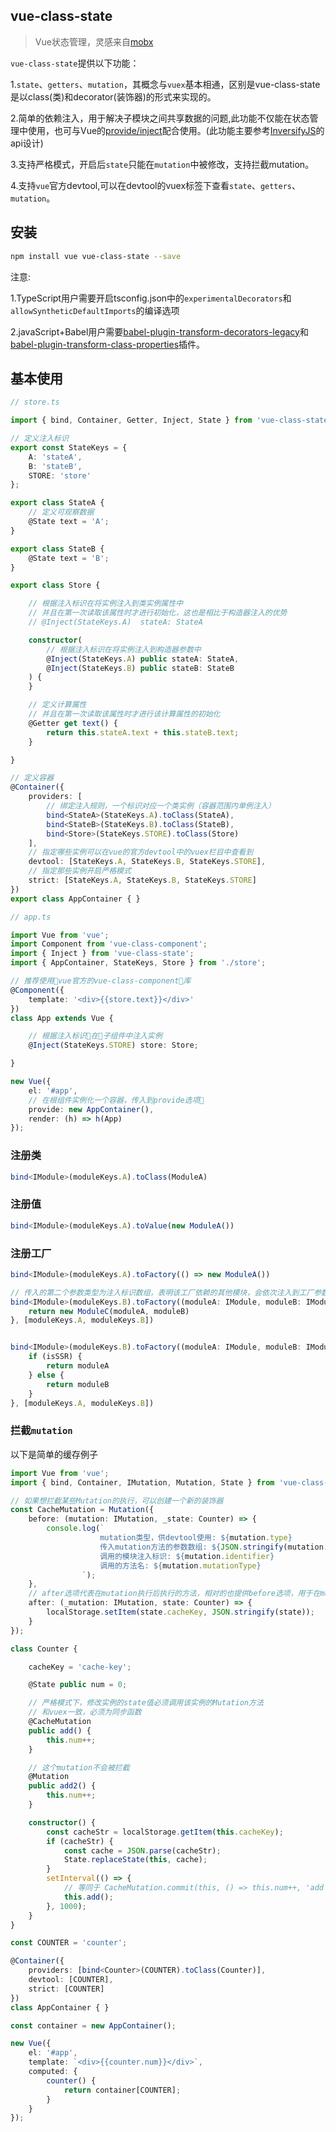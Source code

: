 ## vue-class-state
> Vue状态管理，灵感来自[mobx](https://github.com/mobxjs/mobx)

`vue-class-state`提供以下功能：

1.`state`、`getters`、`mutation`，其概念与`vuex`基本相通，区别是vue-class-state是以class(类)和decorator(装饰器)的形式来实现的。

2.简单的依赖注入，用于解决子模块之间共享数据的问题,此功能不仅能在状态管理中使用，也可与Vue的[provide/inject](https://cn.vuejs.org/v2/api/#provide-inject)配合使用。(此功能主要参考[InversifyJS](https://github.com/inversify/InversifyJS)的api设计)

3.支持严格模式，开启后`state`只能在`mutation`中被修改，支持拦截mutation。

4.支持`vue`官方devtool,可以在devtool的vuex标签下查看`state`、`getters`、`mutation`。

## 安装

```bash
npm install vue vue-class-state --save
```

注意:

1.TypeScript用户需要开启tsconfig.json中的`experimentalDecorators`和`allowSyntheticDefaultImports`的编译选项

2.javaScript+Babel用户需要[babel-plugin-transform-decorators-legacy](babel-plugin-transform-decorators-legacy)和[babel-plugin-transform-class-properties](https://babeljs.io/docs/plugins/transform-class-properties/)插件。

<!-- 3.需要支持[Map](https://developer.mozilla.org/en-US/docs/Web/JavaScript/Reference/Global_Objects/Map)的运行环境 -->

## 基本使用

``` typescript
// store.ts

import { bind, Container, Getter, Inject, State } from 'vue-class-state';

// 定义注入标识
export const StateKeys = {
    A: 'stateA',
    B: 'stateB',
    STORE: 'store'
};

export class StateA {
    // 定义可观察数据
    @State text = 'A';
}

export class StateB {
    @State text = 'B';
}

export class Store {

    // 根据注入标识在将实例注入到类实例属性中
    // 并且在第一次读取该属性时才进行初始化，这也是相比于构造器注入的优势
    // @Inject(StateKeys.A)  stateA: StateA

    constructor(
        // 根据注入标识在将实例注入到构造器参数中
        @Inject(StateKeys.A) public stateA: StateA,
        @Inject(StateKeys.B) public stateB: StateB
    ) {
    }

    // 定义计算属性
    // 并且在第一次读取该属性时才进行该计算属性的初始化
    @Getter get text() {
        return this.stateA.text + this.stateB.text;
    }

}

// 定义容器
@Container({
    providers: [
        // 绑定注入规则，一个标识对应一个类实例（容器范围内单例注入）
        bind<StateA>(StateKeys.A).toClass(StateA),
        bind<StateB>(StateKeys.B).toClass(StateB),
        bind<Store>(StateKeys.STORE).toClass(Store)
    ],
    // 指定哪些实例可以在vue的官方devtool中的vuex栏目中查看到
    devtool: [StateKeys.A, StateKeys.B, StateKeys.STORE],
    // 指定那些实例开启严格模式
    strict: [StateKeys.A, StateKeys.B, StateKeys.STORE]
})
export class AppContainer { }
```

``` typescript
// app.ts

import Vue from 'vue';
import Component from 'vue-class-component';
import { Inject } from 'vue-class-state';
import { AppContainer, StateKeys, Store } from './store';

// 推荐使用vue官方的vue-class-component库
@Component({
    template: '<div>{{store.text}}</div>'
})
class App extends Vue {

    // 根据注入标识在子组件中注入实例
    @Inject(StateKeys.STORE) store: Store;

}

new Vue({
    el: '#app',
    // 在根组件实例化一个容器，传入到provide选项
    provide: new AppContainer(),
    render: (h) => h(App)
});
```

### 注册类

```typescript
bind<IModule>(moduleKeys.A).toClass(ModuleA)
```

### 注册值

```typescript
bind<IModule>(moduleKeys.A).toValue(new ModuleA())
```

### 注册工厂

```typescript
bind<IModule>(moduleKeys.A).toFactory(() => new ModuleA())

// 传入的第二个参数类型为注入标识数组，表明该工厂依赖的其他模块，会依次注入到工厂参数中
bind<IModule>(moduleKeys.B).toFactory((moduleA: IModule, moduleB: IModule) => {
    return new ModuleC(moduleA, moduleB)
}, [moduleKeys.A, moduleKeys.B])


bind<IModule>(moduleKeys.B).toFactory((moduleA: IModule, moduleB: IModule) => {
    if (isSSR) {
        return moduleA
    } else {
        return moduleB
    }
}, [moduleKeys.A, moduleKeys.B])
```

### 拦截`mutation`

以下是简单的缓存例子

```typescript
import Vue from 'vue';
import { bind, Container, IMutation, Mutation, State } from 'vue-class-state';

// 如果想拦截某些Mutation的执行，可以创建一个新的装饰器
const CacheMutation = Mutation({
    before: (mutation: IMutation, _state: Counter) => {
        console.log(`
                    mutation类型，供devtool使用: ${mutation.type}
                    传入mutation方法的参数数组: ${JSON.stringify(mutation.payload)}
                    调用的模块注入标识: ${mutation.identifier}
                    调用的方法名: ${mutation.mutationType}
                `);
    },
    // after选项代表在mutation执行后执行的方法，相对的也提供before选项，用于在mutation执行前进行操作
    after: (_mutation: IMutation, state: Counter) => {
        localStorage.setItem(state.cacheKey, JSON.stringify(state));
    }
});

class Counter {

    cacheKey = 'cache-key';

    @State public num = 0;

    // 严格模式下，修改实例的state值必须调用该实例的Mutation方法
    // 和vuex一致，必须为同步函数
    @CacheMutation
    public add() {
        this.num++;
    }

    // 这个mutation不会被拦截
    @Mutation
    public add2() {
        this.num++;
    }

    constructor() {
        const cacheStr = localStorage.getItem(this.cacheKey);
        if (cacheStr) {
            const cache = JSON.parse(cacheStr);
            State.replaceState(this, cache);
        }
        setInterval(() => {
            // 等同于 CacheMutation.commit(this, () => this.num++, 'add');
            this.add();
        }, 1000);
    }
}

const COUNTER = 'counter';

@Container({
    providers: [bind<Counter>(COUNTER).toClass(Counter)],
    devtool: [COUNTER],
    strict: [COUNTER]
})
class AppContainer { }

const container = new AppContainer();

new Vue({
    el: '#app',
    template: `<div>{{counter.num}}</div>`,
    computed: {
        counter() {
            return container[COUNTER];
        }
    }
});
```
